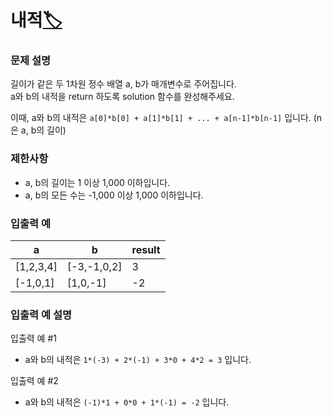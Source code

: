 # 내적[🏷️](https://programmers.co.kr/learn/courses/30/lessons/70128)

### 문제 설명
길이가 같은 두 1차원 정수 배열 a, b가 매개변수로 주어집니다.  
a와 b의 내적을 return 하도록 solution 함수를 완성해주세요.

이때, a와 b의 내적은 `a[0]*b[0] + a[1]*b[1] + ... + a[n-1]*b[n-1]` 입니다. (n은 a, b의 길이)

### 제한사항
- a, b의 길이는 1 이상 1,000 이하입니다.
- a, b의 모든 수는 -1,000 이상 1,000 이하입니다.

### 입출력 예
a | b | result
---|---|---
[1,2,3,4] | [-3,-1,0,2] | 3
[-1,0,1] | [1,0,-1] | -2

### 입출력 예 설명
입출력 예 #1
- a와 b의 내적은 `1*(-3) + 2*(-1) + 3*0 + 4*2 = 3` 입니다.

입출력 예 #2
- a와 b의 내적은 `(-1)*1 + 0*0 + 1*(-1) = -2` 입니다.
